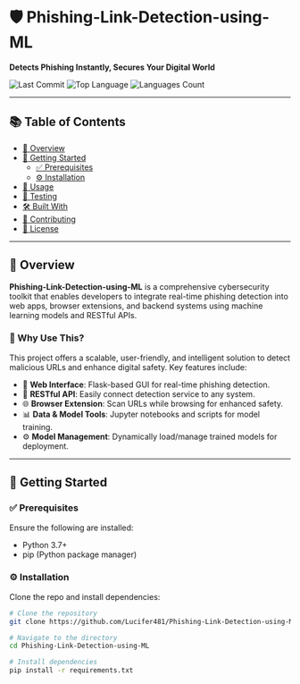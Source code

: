 # 🛡️ Phishing-Link-Detection-using-ML

**Detects Phishing Instantly, Secures Your Digital World**

![Last Commit](https://img.shields.io/github/last-commit/Lucifer481/Phishing-Link-Detection-using-ML?style=flat-square)
![Top Language](https://img.shields.io/github/languages/top/Lucifer481/Phishing-Link-Detection-using-ML?style=flat-square)
![Languages Count](https://img.shields.io/github/languages/count/Lucifer481/Phishing-Link-Detection-using-ML?style=flat-square)

---

## 📚 Table of Contents
- [📌 Overview](#-overview)
- [🚀 Getting Started](#-getting-started)
  - [✅ Prerequisites](#-prerequisites)
  - [⚙️ Installation](#-installation)
- [🧪 Usage](#-usage)
- [🧫 Testing](#-testing)
- [🛠️ Built With](#-built-with)
- [🤝 Contributing](#-contributing)
- [📄 License](#-license)

---

## 📌 Overview

**Phishing-Link-Detection-using-ML** is a comprehensive cybersecurity toolkit that enables developers to integrate real-time phishing detection into web apps, browser extensions, and backend systems using machine learning models and RESTful APIs.

### 🔐 Why Use This?
This project offers a scalable, user-friendly, and intelligent solution to detect malicious URLs and enhance digital safety. Key features include:

- 🧩 **Web Interface**: Flask-based GUI for real-time phishing detection.
- 🧠 **RESTful API**: Easily connect detection service to any system.
- 🌐 **Browser Extension**: Scan URLs while browsing for enhanced safety.
- 📊 **Data & Model Tools**: Jupyter notebooks and scripts for model training.
- ⚙️ **Model Management**: Dynamically load/manage trained models for deployment.

---

## 🚀 Getting Started

### ✅ Prerequisites

Ensure the following are installed:

- Python 3.7+
- pip (Python package manager)

### ⚙️ Installation

Clone the repo and install dependencies:

```bash
# Clone the repository
git clone https://github.com/Lucifer481/Phishing-Link-Detection-using-ML

# Navigate to the directory
cd Phishing-Link-Detection-using-ML

# Install dependencies
pip install -r requirements.txt

